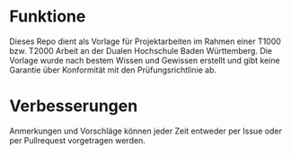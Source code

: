 # Funktione
Dieses Repo dient als Vorlage für Projektarbeiten im Rahmen einer T1000 bzw. T2000 Arbeit an der Dualen Hochschule Baden Württemberg.
Die Vorlage wurde nach bestem Wissen und Gewissen erstellt und gibt keine Garantie über Konformität mit den Prüfungsrichtlinie ab.

# Verbesserungen
Anmerkungen und Vorschläge können jeder Zeit entweder per Issue oder per Pullrequest vorgetragen werden.
